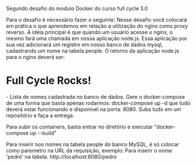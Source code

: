 Segundo desafio do modulo Docker do curso full cycle 3.0

Para o desafio é necessário fazer o seguinte:
Nesse desafio você colocará em prática o que aprendemos em relação a utilização do nginx como proxy reverso. A idéia principal é que quando um usuário acesse o nginx, o mesmo fará uma chamada em nossa aplicação node.js. Essa aplicação por sua vez adicionará um registro em nosso banco de dados mysql, cadastrando um nome na tabela people.
O retorno da aplicação node.js para o nginx deverá ser:
<h1>Full Cycle Rocks!</h1>
- Lista de nomes cadastrada no banco de dados.
Gere o docker-compose de uma forma que basta apenas rodarmos: docker-compose up -d que tudo deverá estar funcionando e disponível na porta: 8080.
Suba tudo em um repositório e faça a entrega.

Para subir os containers, basta entrar no diretório e executar "docker-compose up --build"

Para inserir nos nomes na tabela people do banco MySQL, é só colocar como paremetro na URL da requisição, exemplo:
Para inserir o nome 'pedro' na tabela.
http://localhost:8080/pedro